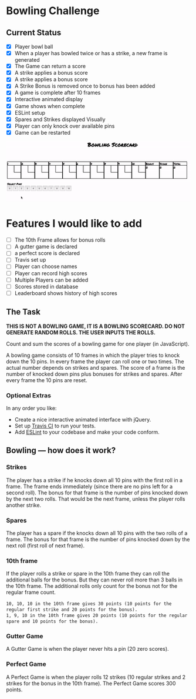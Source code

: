 
Bowling Challenge
=================

## Current Status

- [X] Player bowl ball
- [X] When a player has bowled twice or has a strike, a new frame is generated
- [X] The Game can return a score
- [X] A strike applies a bonus score
- [X] A strike applies a bonus score
- [X] A Strike Bonus is removed once to bonus has been added
- [X] A game is complete after 10 frames
- [X] Interactive animated display
- [X] Game shows when complete
- [x] ESLint setup
- [X] Spares and Strikes displayed Visually
- [X] Player can only knock over available pins
- [X] Game can be restarted

![bowling](process/images/bowling.gif)
# Features I would like to add

- [ ] The 10th Frame allows for bonus rolls
- [ ] A gutter game is declared
- [ ] a perfect score is declared
- [ ] Travis set up
- [ ] Player can choose names
- [ ] Player can record high scores
- [ ] Multiple Players can be added
- [ ] Scores stored in database 
- [ ] Leaderboard shows history of high scores

## The Task

**THIS IS NOT A BOWLING GAME, IT IS A BOWLING SCORECARD. DO NOT GENERATE RANDOM ROLLS. THE USER INPUTS THE ROLLS.**

Count and sum the scores of a bowling game for one player (in JavaScript).

A bowling game consists of 10 frames in which the player tries to knock down the 10 pins. In every frame the player can roll one or two times. The actual number depends on strikes and spares. The score of a frame is the number of knocked down pins plus bonuses for strikes and spares. After every frame the 10 pins are reset.

### Optional Extras

In any order you like:

* Create a nice interactive animated interface with jQuery.
* Set up [Travis CI](https://travis-ci.org) to run your tests.
* Add [ESLint](http://eslint.org/) to your codebase and make your code conform.

## Bowling — how does it work?

### Strikes

The player has a strike if he knocks down all 10 pins with the first roll in a frame. The frame ends immediately (since there are no pins left for a second roll). The bonus for that frame is the number of pins knocked down by the next two rolls. That would be the next frame, unless the player rolls another strike.

### Spares

The player has a spare if the knocks down all 10 pins with the two rolls of a frame. The bonus for that frame is the number of pins knocked down by the next roll (first roll of next frame).

### 10th frame

If the player rolls a strike or spare in the 10th frame they can roll the additional balls for the bonus. But they can never roll more than 3 balls in the 10th frame. The additional rolls only count for the bonus not for the regular frame count.

    10, 10, 10 in the 10th frame gives 30 points (10 points for the regular first strike and 20 points for the bonus).
    1, 9, 10 in the 10th frame gives 20 points (10 points for the regular spare and 10 points for the bonus).

### Gutter Game

A Gutter Game is when the player never hits a pin (20 zero scores).

### Perfect Game

A Perfect Game is when the player rolls 12 strikes (10 regular strikes and 2 strikes for the bonus in the 10th frame). The Perfect Game scores 300 points.
